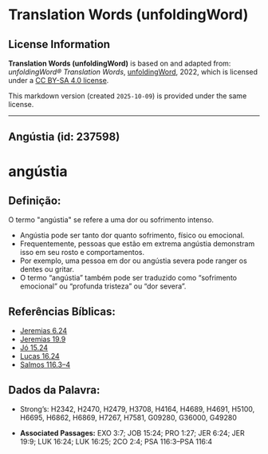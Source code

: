 # Translation Words (unfoldingWord)

## License Information

**Translation Words (unfoldingWord)** is based on and adapted from: _unfoldingWord® Translation Words_, [unfoldingWord](https://unfoldingword.org/utw), 2022, which is licensed under a [CC BY-SA 4.0 license](https://creativecommons.org/licenses/by-sa/4.0/legalcode.en).

This markdown version (created `2025-10-09`) is provided under the same license.



--------------------------------

## Angústia (id: 237598)

angústia
========

Definição:
----------

O termo "angústia" se refere a uma dor ou sofrimento intenso.

* Angústia pode ser tanto dor quanto sofrimento, físico ou emocional.
* Frequentemente, pessoas que estão em extrema angústia demonstram isso em seu rosto e comportamentos.
* Por exemplo, uma pessoa em dor ou angústia severa pode ranger os dentes ou gritar.
* O termo “angústia” também pode ser traduzido como “sofrimento emocional” ou “profunda tristeza” ou “dor severa”.

Referências Bíblicas:
---------------------

* [Jeremias 6\.24](https://ref.ly/Jer6:24)
* [Jeremias 19\.9](https://ref.ly/Jer19:9)
* [Jó 15\.24](https://ref.ly/Job15:24)
* [Lucas 16\.24](https://ref.ly/Luke16:24)
* [Salmos 116\.3–4](https://ref.ly/Ps116:3-Ps116:4)

Dados da Palavra:
-----------------

* Strong’s: H2342, H2470, H2479, H3708, H4164, H4689, H4691, H5100, H6695, H6862, H6869, H7267, H7581, G09280, G36000, G49280

* **Associated Passages:** EXO 3:7; JOB 15:24; PRO 1:27; JER 6:24; JER 19:9; LUK 16:24; LUK 16:25; 2CO 2:4; PSA 116:3–PSA 116:4

